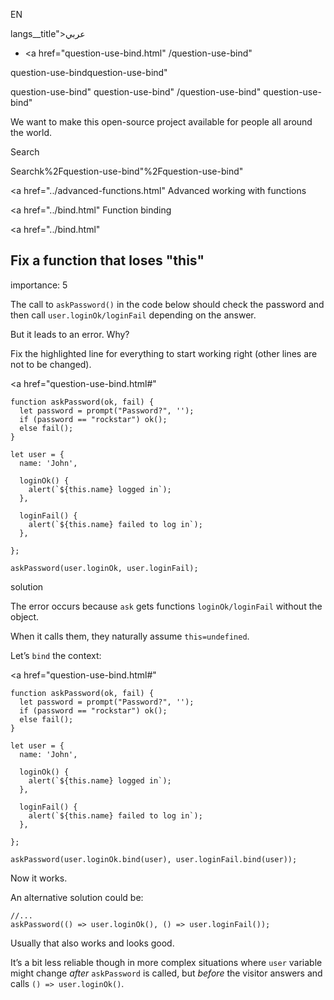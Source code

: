 EN

langs\_\_title">عربي</span></a>

-   <a href="question-use-bind.html"
    /question-use-bind"

question-use-bindquestion-use-bind"

<!-- -->

question-use-bind"
question-use-bind"
/question-use-bind"
question-use-bind"

We want to make this open-source project available for people all around the world.

Search

Searchk%2Fquestion-use-bind"%2Fquestion-use-bind" </a>

<a href="../advanced-functions.html" Advanced working with functions</span></a>

<a href="../bind.html" Function binding</span></a>

<a href="../bind.html"

## Fix a function that loses "this"

<span class="task__importance" title="How important is the task, from 1 to 5">importance: 5</span>

The call to `askPassword()` in the code below should check the password and then call `user.loginOk/loginFail` depending on the answer.

But it leads to an error. Why?

Fix the highlighted line for everything to start working right (other lines are not to be changed).

<a href="question-use-bind.html#"
<a href="question-use-bind.html#" class="toolbar__button toolbar__button_edit" title="open in sandbox"></a>

    function askPassword(ok, fail) {
      let password = prompt("Password?", '');
      if (password == "rockstar") ok();
      else fail();
    }

    let user = {
      name: 'John',

      loginOk() {
        alert(`${this.name} logged in`);
      },

      loginFail() {
        alert(`${this.name} failed to log in`);
      },

    };

    askPassword(user.loginOk, user.loginFail);

solution

The error occurs because `ask` gets functions `loginOk/loginFail` without the object.

When it calls them, they naturally assume `this=undefined`.

Let’s `bind` the context:

<a href="question-use-bind.html#"
<a href="question-use-bind.html#" class="toolbar__button toolbar__button_edit" title="open in sandbox"></a>

    function askPassword(ok, fail) {
      let password = prompt("Password?", '');
      if (password == "rockstar") ok();
      else fail();
    }

    let user = {
      name: 'John',

      loginOk() {
        alert(`${this.name} logged in`);
      },

      loginFail() {
        alert(`${this.name} failed to log in`);
      },

    };

    askPassword(user.loginOk.bind(user), user.loginFail.bind(user));

Now it works.

An alternative solution could be:

    //...
    askPassword(() => user.loginOk(), () => user.loginFail());

Usually that also works and looks good.

It’s a bit less reliable though in more complex situations where `user` variable might change _after_ `askPassword` is called, but _before_ the visitor answers and calls `() => user.loginOk()`.
